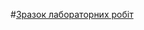 
#[Зразок лабораторних робіт](https://yuranestor.github.io/Web_programming1.0// "Сайт на сторінках GitHub")

